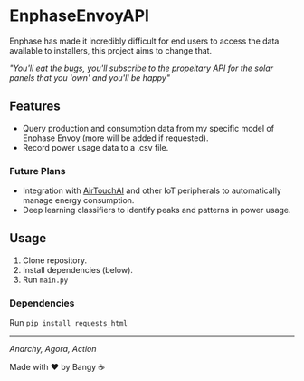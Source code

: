 # EnphaseEnvoyAPI
Enphase has made it incredibly difficult for end users to access the data available to installers, this project aims to change that.

*"You'll eat the bugs, you'll subscribe to the propeitary API for the solar panels that you 'own' and you'll be happy"*

## Features
* Query production and consumption data from my specific model of Enphase Envoy (more will be added if requested).
* Record power usage data to a .csv file.

### Future Plans
* Integration with [AirTouchAI](/../../../AirTouchAI) and other IoT peripherals to automatically manage energy consumption.
* Deep learning classifiers to identify peaks and patterns in power usage.

## Usage
1. Clone repository.
2. Install dependencies (below).
3. Run `main.py`

### Dependencies
Run `pip install requests_html`

---
*Anarchy, Agora, Action*

Made with ❤️ by Bangy ☕

